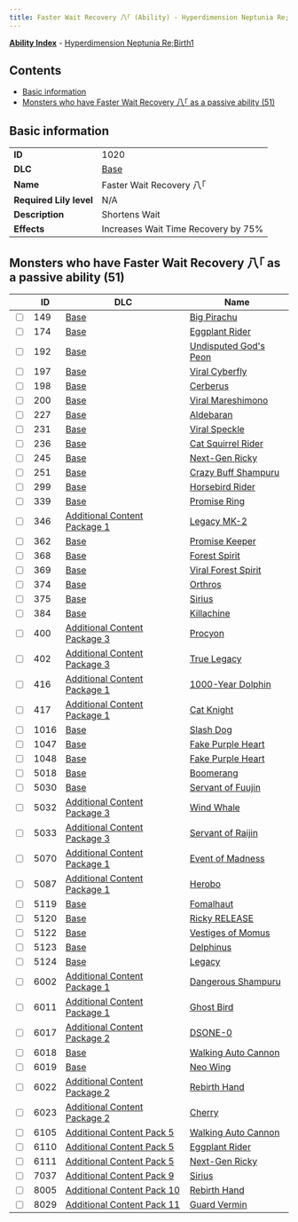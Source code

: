 ```yaml
---
title: Faster Wait Recovery 八｢ (Ability) - Hyperdimension Neptunia Re;Birth1
---
```


[**Ability Index**](/neptunia/rb1/ability/index.html) - [Hyperdimension Neptunia Re;Birth1](/neptunia/rb1)

## Contents

- [Basic information](#basic-information)
- [Monsters who have Faster Wait Recovery 八｢ as a passive ability (51)](#monsters-who-have-faster-wait-recovery-八｢-as-a-passive-ability-51)

## Basic information

|   |   |
| -- | -- |
| **ID** | 1020 |
| **DLC** | [Base](/neptunia/rb1/dlc/1-base.html) |
| **Name** | Faster Wait Recovery 八｢ |
| **Required Lily level** | N/A |
| **Description** | Shortens Wait |
| **Effects** | Increases Wait Time Recovery by 75% |


## Monsters who have Faster Wait Recovery 八｢ as a passive ability (51)

|    | ID | DLC | Name |
| -- | -- | --- | ---- |
| <input type="checkbox" id="rb1-monster-1-149" class="trackbox" /> | 149 | [Base](/neptunia/rb1/dlc/1-base.html) | [Big Pirachu](/neptunia/rb1/monster/1-149-big-pirachu.html) |
| <input type="checkbox" id="rb1-monster-1-174" class="trackbox" /> | 174 | [Base](/neptunia/rb1/dlc/1-base.html) | [Eggplant Rider](/neptunia/rb1/monster/1-174-eggplant-rider.html) |
| <input type="checkbox" id="rb1-monster-1-192" class="trackbox" /> | 192 | [Base](/neptunia/rb1/dlc/1-base.html) | [Undisputed God's Peon](/neptunia/rb1/monster/1-192-undisputed-gods-peon.html) |
| <input type="checkbox" id="rb1-monster-1-197" class="trackbox" /> | 197 | [Base](/neptunia/rb1/dlc/1-base.html) | [Viral Cyberfly](/neptunia/rb1/monster/1-197-viral-cyberfly.html) |
| <input type="checkbox" id="rb1-monster-1-198" class="trackbox" /> | 198 | [Base](/neptunia/rb1/dlc/1-base.html) | [Cerberus](/neptunia/rb1/monster/1-198-cerberus.html) |
| <input type="checkbox" id="rb1-monster-1-200" class="trackbox" /> | 200 | [Base](/neptunia/rb1/dlc/1-base.html) | [Viral Mareshimono](/neptunia/rb1/monster/1-200-viral-mareshimono.html) |
| <input type="checkbox" id="rb1-monster-1-227" class="trackbox" /> | 227 | [Base](/neptunia/rb1/dlc/1-base.html) | [Aldebaran](/neptunia/rb1/monster/1-227-aldebaran.html) |
| <input type="checkbox" id="rb1-monster-1-231" class="trackbox" /> | 231 | [Base](/neptunia/rb1/dlc/1-base.html) | [Viral Speckle](/neptunia/rb1/monster/1-231-viral-speckle.html) |
| <input type="checkbox" id="rb1-monster-1-236" class="trackbox" /> | 236 | [Base](/neptunia/rb1/dlc/1-base.html) | [Cat Squirrel Rider](/neptunia/rb1/monster/1-236-cat-squirrel-rider.html) |
| <input type="checkbox" id="rb1-monster-1-245" class="trackbox" /> | 245 | [Base](/neptunia/rb1/dlc/1-base.html) | [Next-Gen Ricky](/neptunia/rb1/monster/1-245-next-gen-ricky.html) |
| <input type="checkbox" id="rb1-monster-1-251" class="trackbox" /> | 251 | [Base](/neptunia/rb1/dlc/1-base.html) | [Crazy Buff Shampuru](/neptunia/rb1/monster/1-251-crazy-buff-shampuru.html) |
| <input type="checkbox" id="rb1-monster-1-299" class="trackbox" /> | 299 | [Base](/neptunia/rb1/dlc/1-base.html) | [Horsebird Rider](/neptunia/rb1/monster/1-299-horsebird-rider.html) |
| <input type="checkbox" id="rb1-monster-1-339" class="trackbox" /> | 339 | [Base](/neptunia/rb1/dlc/1-base.html) | [Promise Ring](/neptunia/rb1/monster/1-339-promise-ring.html) |
| <input type="checkbox" id="rb1-monster-10-346" class="trackbox" /> | 346 | [Additional Content Package 1](/neptunia/rb1/dlc/10-pack1.html) | [Legacy MK-2](/neptunia/rb1/monster/10-346-legacy-mk-2.html) |
| <input type="checkbox" id="rb1-monster-1-362" class="trackbox" /> | 362 | [Base](/neptunia/rb1/dlc/1-base.html) | [Promise Keeper](/neptunia/rb1/monster/1-362-promise-keeper.html) |
| <input type="checkbox" id="rb1-monster-1-368" class="trackbox" /> | 368 | [Base](/neptunia/rb1/dlc/1-base.html) | [Forest Spirit](/neptunia/rb1/monster/1-368-forest-spirit.html) |
| <input type="checkbox" id="rb1-monster-1-369" class="trackbox" /> | 369 | [Base](/neptunia/rb1/dlc/1-base.html) | [Viral Forest Spirit](/neptunia/rb1/monster/1-369-viral-forest-spirit.html) |
| <input type="checkbox" id="rb1-monster-1-374" class="trackbox" /> | 374 | [Base](/neptunia/rb1/dlc/1-base.html) | [Orthros](/neptunia/rb1/monster/1-374-orthros.html) |
| <input type="checkbox" id="rb1-monster-1-375" class="trackbox" /> | 375 | [Base](/neptunia/rb1/dlc/1-base.html) | [Sirius](/neptunia/rb1/monster/1-375-sirius.html) |
| <input type="checkbox" id="rb1-monster-1-384" class="trackbox" /> | 384 | [Base](/neptunia/rb1/dlc/1-base.html) | [Killachine](/neptunia/rb1/monster/1-384-killachine.html) |
| <input type="checkbox" id="rb1-monster-12-400" class="trackbox" /> | 400 | [Additional Content Package 3](/neptunia/rb1/dlc/12-pack3.html) | [Procyon](/neptunia/rb1/monster/12-400-procyon.html) |
| <input type="checkbox" id="rb1-monster-12-402" class="trackbox" /> | 402 | [Additional Content Package 3](/neptunia/rb1/dlc/12-pack3.html) | [True Legacy](/neptunia/rb1/monster/12-402-true-legacy.html) |
| <input type="checkbox" id="rb1-monster-10-416" class="trackbox" /> | 416 | [Additional Content Package 1](/neptunia/rb1/dlc/10-pack1.html) | [1000-Year Dolphin](/neptunia/rb1/monster/10-416-1000-year-dolphin.html) |
| <input type="checkbox" id="rb1-monster-10-417" class="trackbox" /> | 417 | [Additional Content Package 1](/neptunia/rb1/dlc/10-pack1.html) | [Cat Knight](/neptunia/rb1/monster/10-417-cat-knight.html) |
| <input type="checkbox" id="rb1-monster-1-1016" class="trackbox" /> | 1016 | [Base](/neptunia/rb1/dlc/1-base.html) | [Slash Dog](/neptunia/rb1/monster/1-1016-slash-dog.html) |
| <input type="checkbox" id="rb1-monster-1-1047" class="trackbox" /> | 1047 | [Base](/neptunia/rb1/dlc/1-base.html) | [Fake Purple Heart](/neptunia/rb1/monster/1-1047-fake-purple-heart.html) |
| <input type="checkbox" id="rb1-monster-1-1048" class="trackbox" /> | 1048 | [Base](/neptunia/rb1/dlc/1-base.html) | [Fake Purple Heart](/neptunia/rb1/monster/1-1048-fake-purple-heart.html) |
| <input type="checkbox" id="rb1-monster-1-5018" class="trackbox" /> | 5018 | [Base](/neptunia/rb1/dlc/1-base.html) | [Boomerang](/neptunia/rb1/monster/1-5018-boomerang.html) |
| <input type="checkbox" id="rb1-monster-1-5030" class="trackbox" /> | 5030 | [Base](/neptunia/rb1/dlc/1-base.html) | [Servant of Fuujin](/neptunia/rb1/monster/1-5030-servant-of-fuujin.html) |
| <input type="checkbox" id="rb1-monster-12-5032" class="trackbox" /> | 5032 | [Additional Content Package 3](/neptunia/rb1/dlc/12-pack3.html) | [Wind Whale](/neptunia/rb1/monster/12-5032-wind-whale.html) |
| <input type="checkbox" id="rb1-monster-12-5033" class="trackbox" /> | 5033 | [Additional Content Package 3](/neptunia/rb1/dlc/12-pack3.html) | [Servant of Raijin](/neptunia/rb1/monster/12-5033-servant-of-raijin.html) |
| <input type="checkbox" id="rb1-monster-10-5070" class="trackbox" /> | 5070 | [Additional Content Package 1](/neptunia/rb1/dlc/10-pack1.html) | [Event of Madness](/neptunia/rb1/monster/10-5070-event-of-madness.html) |
| <input type="checkbox" id="rb1-monster-10-5087" class="trackbox" /> | 5087 | [Additional Content Package 1](/neptunia/rb1/dlc/10-pack1.html) | [Herobo](/neptunia/rb1/monster/10-5087-herobo.html) |
| <input type="checkbox" id="rb1-monster-1-5119" class="trackbox" /> | 5119 | [Base](/neptunia/rb1/dlc/1-base.html) | [Fomalhaut](/neptunia/rb1/monster/1-5119-fomalhaut.html) |
| <input type="checkbox" id="rb1-monster-1-5120" class="trackbox" /> | 5120 | [Base](/neptunia/rb1/dlc/1-base.html) | [Ricky RELEASE](/neptunia/rb1/monster/1-5120-ricky-release.html) |
| <input type="checkbox" id="rb1-monster-1-5122" class="trackbox" /> | 5122 | [Base](/neptunia/rb1/dlc/1-base.html) | [Vestiges of Momus](/neptunia/rb1/monster/1-5122-vestiges-of-momus.html) |
| <input type="checkbox" id="rb1-monster-1-5123" class="trackbox" /> | 5123 | [Base](/neptunia/rb1/dlc/1-base.html) | [Delphinus](/neptunia/rb1/monster/1-5123-delphinus.html) |
| <input type="checkbox" id="rb1-monster-1-5124" class="trackbox" /> | 5124 | [Base](/neptunia/rb1/dlc/1-base.html) | [Legacy](/neptunia/rb1/monster/1-5124-legacy.html) |
| <input type="checkbox" id="rb1-monster-10-6002" class="trackbox" /> | 6002 | [Additional Content Package 1](/neptunia/rb1/dlc/10-pack1.html) | [Dangerous Shampuru](/neptunia/rb1/monster/10-6002-dangerous-shampuru.html) |
| <input type="checkbox" id="rb1-monster-10-6011" class="trackbox" /> | 6011 | [Additional Content Package 1](/neptunia/rb1/dlc/10-pack1.html) | [Ghost Bird](/neptunia/rb1/monster/10-6011-ghost-bird.html) |
| <input type="checkbox" id="rb1-monster-11-6017" class="trackbox" /> | 6017 | [Additional Content Package 2](/neptunia/rb1/dlc/11-pack2.html) | [DSONE-0](/neptunia/rb1/monster/11-6017-dsone-0.html) |
| <input type="checkbox" id="rb1-monster-1-6018" class="trackbox" /> | 6018 | [Base](/neptunia/rb1/dlc/1-base.html) | [Walking Auto Cannon](/neptunia/rb1/monster/1-6018-walking-auto-cannon.html) |
| <input type="checkbox" id="rb1-monster-1-6019" class="trackbox" /> | 6019 | [Base](/neptunia/rb1/dlc/1-base.html) | [Neo Wing](/neptunia/rb1/monster/1-6019-neo-wing.html) |
| <input type="checkbox" id="rb1-monster-11-6022" class="trackbox" /> | 6022 | [Additional Content Package 2](/neptunia/rb1/dlc/11-pack2.html) | [Rebirth Hand](/neptunia/rb1/monster/11-6022-rebirth-hand.html) |
| <input type="checkbox" id="rb1-monster-11-6023" class="trackbox" /> | 6023 | [Additional Content Package 2](/neptunia/rb1/dlc/11-pack2.html) | [Cherry](/neptunia/rb1/monster/11-6023-cherry.html) |
| <input type="checkbox" id="rb1-monster-14-6105" class="trackbox" /> | 6105 | [Additional Content Pack 5](/neptunia/rb1/dlc/14-pack5.html) | [Walking Auto Cannon](/neptunia/rb1/monster/14-6105-walking-auto-cannon.html) |
| <input type="checkbox" id="rb1-monster-14-6110" class="trackbox" /> | 6110 | [Additional Content Pack 5](/neptunia/rb1/dlc/14-pack5.html) | [Eggplant Rider](/neptunia/rb1/monster/14-6110-eggplant-rider.html) |
| <input type="checkbox" id="rb1-monster-14-6111" class="trackbox" /> | 6111 | [Additional Content Pack 5](/neptunia/rb1/dlc/14-pack5.html) | [Next-Gen Ricky](/neptunia/rb1/monster/14-6111-next-gen-ricky.html) |
| <input type="checkbox" id="rb1-monster-18-7037" class="trackbox" /> | 7037 | [Additional Content Pack 9](/neptunia/rb1/dlc/18-pack9.html) | [Sirius](/neptunia/rb1/monster/18-7037-sirius.html) |
| <input type="checkbox" id="rb1-monster-19-8005" class="trackbox" /> | 8005 | [Additional Content Pack 10](/neptunia/rb1/dlc/19-pack10.html) | [Rebirth Hand](/neptunia/rb1/monster/19-8005-rebirth-hand.html) |
| <input type="checkbox" id="rb1-monster-20-8029" class="trackbox" /> | 8029 | [Additional Content Pack 11](/neptunia/rb1/dlc/20-pack11.html) | [Guard Vermin](/neptunia/rb1/monster/20-8029-guard-vermin.html) |
